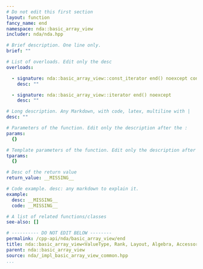 ```yaml
---
# Do not edit this first section
layout: function
fancy_name: end
namespace: nda::basic_array_view
includer: nda/nda.hpp

# Brief description. One line only.
brief: ""

# List of overloads. Edit only the desc
overloads:

  - signature: nda::basic_array_view::const_iterator end() noexcept const
    desc: ""

  - signature: nda::basic_array_view::iterator end() noexcept
    desc: ""

# Long description. Any Markdown, with code, latex, multiline with |
desc: ""

# Parameters of the function. Edit only the description after the :
params:
  {}

# Template parameters of the function. Edit only the description after the :
tparams:
  {}

# Desc of the return value
return_value: __MISSING__

# Code example. desc: any markdown to explain it.
example:
  desc: __MISSING__
  code: __MISSING__

# A list of related functions/classes
see-also: []

# ---------- DO NOT EDIT BELOW --------
permalink: /cpp-api/nda/basic_array_view/end
title: nda::basic_array_view<ValueType, Rank, Layout, Algebra, AccessorPolicy, OwningPolicy>::end
parent: nda::basic_array_view
source: nda/_impl_basic_array_view_common.hpp
...
```


